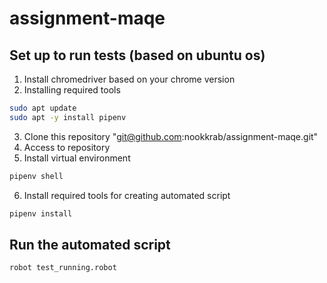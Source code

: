 # assignment-maqe

## Set up to run tests (based on ubuntu os)
1. Install chromedriver based on your chrome version
2. Installing required tools
```bash
sudo apt update
sudo apt -y install pipenv
```
3. Clone this repository "git@github.com:nookkrab/assignment-maqe.git"
4. Access to repository
5. Install virtual environment
```bash
pipenv shell
```
6. Install required tools for creating automated script
```bash
pipenv install
```
## Run the automated script
```bash
robot test_running.robot
```
